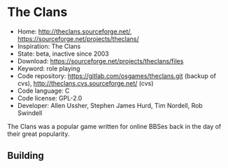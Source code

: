 # The Clans

- Home: http://theclans.sourceforge.net/, https://sourceforge.net/projects/theclans/
- Inspiration: The Clans
- State: beta, inactive since 2003
- Download: https://sourceforge.net/projects/theclans/files
- Keyword: role playing
- Code repository: https://gitlab.com/osgames/theclans.git (backup of cvs), http://theclans.cvs.sourceforge.net/ (cvs)
- Code language: C
- Code license: GPL-2.0
- Developer: Allen Ussher, Stephen James Hurd, Tim Nordell, Rob Swindell

The Clans was a popular game written for online BBSes back in the day of their great popularity.

## Building
